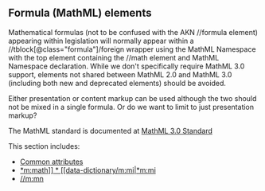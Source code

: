 ## Formula (MathML) elements

Mathematical formulas (not to be confused with the AKN //formula
element) appearing within legislation will normally appear within a
//tblock\[@class="formula"\]/foreign wrapper using the MathML Namespace
with the top element containing the //math element and MathML Namespace
declaration. While we don't specifically require MathML 3.0 support,
elements not shared between MathML 2.0 and MathML 3.0 (including both
new and deprecated elements) should be avoided.

Either presentation or content markup can be used although the two
should not be mixed in a single formula. <span class="underline">Or do
we want to limit to just presentation markup?</span>

The MathML standard is documented at [MathML 3.0
Standard](https://www.w3.org/TR/MathML3/)

This section includes:

  - [Common attributes](data-dictionary/mathml-elements/common)
  - [*m:math\]\] \*
    \[\[data-dictionary/m:mi|*m:mi](/data-dictionary/m/math)
  - [//m:mn](/data-dictionary/m/mn)
